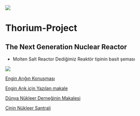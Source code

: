  ![](https://img.shields.io/badge/Thorium%20Project-Reactor%20%2F%20particle_accelerator%20%2F%20Nuclear_Reactor%20%2F%20ue5%20%2F%20Thorium-purple)
# Thorium-Project
## The Next Generation Nuclear Reactor 

   * Molten Salt Reactor Dediğimiz Reaktör tipinin basit şeması
<tr>
<td>
<img src="https://www.mdpi.com/energies/energies-14-05279/article_deploy/html/images/energies-14-05279-g001.png">

<a href="https://www.facebook.com/fizikist/videos/prof-engin-ar%C4%B1k-kurtar%C4%B1c%C4%B1n%C4%B1n-%C3%BCzerinde-oturuyorsunuz-ama-haberiniz-yok/121827250161891/">Engin Arığın Konuşması</a>

<a href="https://services.tubitak.gov.tr/edergi/yazi.pdf;jsessionid=EUFCIPb+gA3+kRFG6Wfy37Nk?dergiKodu=4&cilt=44&sayi=728&sayfa=82&yaziid=31457">Engin Arık için Yazılan makale </a>

<a href="https://world-nuclear.org/information-library/current-and-future-generation/thorium.aspx">Dünya Nükleer Derneğinin Makalesi</a>

<a href="https://www.livescience.com/china-creates-new-thorium-reactor.html">Çinin Nükleer Santrali</a>

 
</tr>
